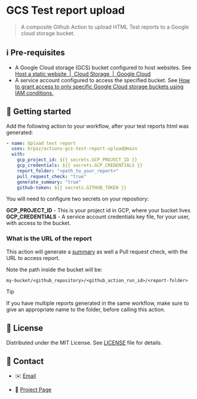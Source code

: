 #  GCS Test report upload

> A composite Github Action to upload HTML Test reports to a Google cloud storage bucket.

## ℹ️ Pre-requisites

- A Google Cloud storage (GCS) bucket configured to host websites. See [Host a static website  |  Cloud Storage  |  Google Cloud](https://cloud.google.com/storage/docs/hosting-static-website)
- A service account configured to access the specified bucket. See [How to grant access to only specific Google Cloud storage buckets using IAM conditions.](https://www.cubebackup.com/docs/ms365/tutorials365/grant-access-to-only-specific-google-cloud-storage-buckets-using-iam-conditions/)

## 🚀 Getting started

Add the following action to your workflow, after your test reports html was generated:

```yaml
- name: Upload test report
  uses: brpaz/actions-gcs-test-report-upload@main
  with:
    gcp_project_id: ${{ secrets.GCP_PROJECT_ID }}
    gcp_credentials: ${{ secrets.GCP_CREDENTIALS }}
    report_folder: "<path_to_your_report>"
    pull_request_check: "true"
    generate_summary: "true"
    github-token: ${{ secrets.GITHUB_TOKEN }}
```

You will need to configure two secrets on your repostiory:

**GCP_PROJECT_ID** - This is your project id in GCP, where your bucket lives
**GCP_CREDENTIALS** - A service account credentials key file, for your user, with access to the bucket.

### What is the URL of the report

This action will generate a [summary](https://github.blog/2022-05-09-supercharging-github-actions-with-job-summaries/) as well a Pull request check, with the URL to access report.

Note the path inside the bucket will be:

```
my-bucket/<github_repository>/<github_action_run_id>/<report-folder>
```

> [!TIP]
> If you have multiple reports generated in the same workflow, make sure to give an appropriate name to the folder, before calling this action.

## 📃 License

Distributed under the MIT License. See [LICENSE](LICENSE.md) file for details.

## 📩 Contact

- ✉️ [Email](oss@brunopaz.dev)

- 🔗 [Project Page](https://github.com/brpaz/actions-gcs-test-report-upload)
